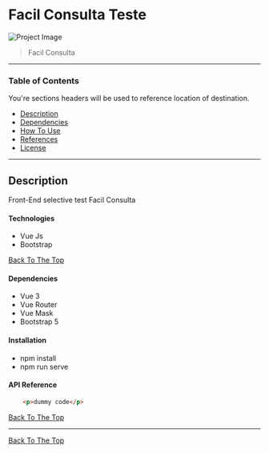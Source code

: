 # Facil Consulta Teste

![Project Image](project-image-url)

> Facil Consulta

---

### Table of Contents
You're sections headers will be used to reference location of destination.

- [Description](#description)
- [Dependencies](#dependencies)
- [How To Use](#how-to-use)
- [References](#references)
- [License](#license)

---

## Description

Front-End selective test Facil Consulta

#### Technologies

- Vue Js
- Bootstrap

[Back To The Top](#read-me-template)


#### Dependencies
- Vue 3
- Vue Router
- Vue Mask
- Bootstrap 5

#### Installation
- npm install
- npm run serve


#### API Reference

```html
    <p>dummy code</p>
```
[Back To The Top](#read-me-template)

---



[Back To The Top](#read-me-template)
